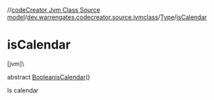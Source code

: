 //[codeCreator Jvm Class Source model](../../../index.md)/[dev.warrengates.codecreator.source.jvmclass](../index.md)/[Type](index.md)/[isCalendar](is-calendar.md)

# isCalendar

[jvm]\

abstract [Boolean](https://docs.oracle.com/javase/8/docs/api/java/lang/Boolean.html)[isCalendar](is-calendar.md)()

Is calendar
